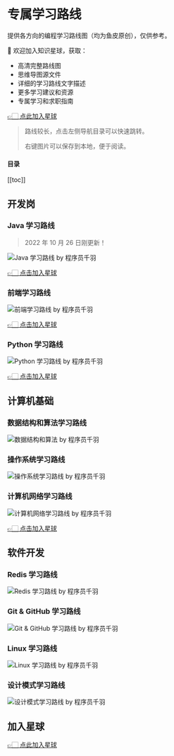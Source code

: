 # 专属学习路线

提供各方向的编程学习路线图（均为鱼皮原创），仅供参考。

💎 欢迎加入知识星球，获取：

- 高清完整路线图
- 思维导图源文件
- 详细的学习路线文字描述
- 更多学习建议和资源
- 专属学习和求职指南



[👉🏻 点此加入星球](https://yuyuanweb.feishu.cn/wiki/SDtMwjR1DituVpkz5MLc3fZLnzb)

> 路线较长，点击左侧导航目录可以快速跳转。
> 
> 右键图片可以保存到本地，便于阅读。



#### 目录

[[toc]]



## 开发岗

### Java 学习路线

> 2022 年 10 月 26 日刚更新！

![Java 学习路线 by 程序员千羽](https://www.codefather.cn/img/Java%20%E5%AD%A6%E4%B9%A0%E8%B7%AF%E7%BA%BF%20by%20%E7%A8%8B%E5%BA%8F%E5%91%98%E9%B1%BC%E7%9A%AE.png)

[👉🏻 点击加入星球](https://yuyuanweb.feishu.cn/wiki/SDtMwjR1DituVpkz5MLc3fZLnzb)



### 前端学习路线

![前端学习路线 by 程序员千羽](https://www.codefather.cn/img/%E5%89%8D%E7%AB%AF%E5%AD%A6%E4%B9%A0%E8%B7%AF%E7%BA%BF%20by%20%E7%A8%8B%E5%BA%8F%E5%91%98%E9%B1%BC%E7%9A%AE.png)



[👉🏻 点击加入星球](https://yuyuanweb.feishu.cn/wiki/SDtMwjR1DituVpkz5MLc3fZLnzb)



### Python 学习路线

![Python 学习路线 by 程序员千羽](https://www.codefather.cn/img/Python%20%E5%AD%A6%E4%B9%A0%E8%B7%AF%E7%BA%BF%20by%20%E7%A8%8B%E5%BA%8F%E5%91%98%E9%B1%BC%E7%9A%AE.png)



[👉🏻 点击加入星球](https://yuyuanweb.feishu.cn/wiki/SDtMwjR1DituVpkz5MLc3fZLnzb)



## 计算机基础

### 数据结构和算法学习路线

![数据结构和算法 by 程序员千羽](https://www.codefather.cn/img/%E6%95%B0%E6%8D%AE%E7%BB%93%E6%9E%84%E5%92%8C%E7%AE%97%E6%B3%95%20by%20%E7%A8%8B%E5%BA%8F%E5%91%98%E9%B1%BC%E7%9A%AE.png)



### 操作系统学习路线

![操作系统学习路线 by 程序员千羽](https://www.codefather.cn/img/%E6%93%8D%E4%BD%9C%E7%B3%BB%E7%BB%9F%E5%AD%A6%E4%B9%A0%E8%B7%AF%E7%BA%BF%20by%20%E7%A8%8B%E5%BA%8F%E5%91%98%E9%B1%BC%E7%9A%AE.png)



### 计算机网络学习路线

![计算机网络学习路线 by 程序员千羽](https://www.codefather.cn/img/%E8%AE%A1%E7%AE%97%E6%9C%BA%E7%BD%91%E7%BB%9C%E5%AD%A6%E4%B9%A0%E8%B7%AF%E7%BA%BF%20by%20%E7%A8%8B%E5%BA%8F%E5%91%98%E9%B1%BC%E7%9A%AE.png)



[👉🏻 点击加入星球](https://yuyuanweb.feishu.cn/wiki/SDtMwjR1DituVpkz5MLc3fZLnzb)



## 软件开发


### Redis 学习路线

![Redis 学习路线 by 程序员千羽](https://www.codefather.cn/img/Redis%20%E5%AD%A6%E4%B9%A0%E8%B7%AF%E7%BA%BF%20by%20%E7%A8%8B%E5%BA%8F%E5%91%98%E9%B1%BC%E7%9A%AE.png)



### Git & GitHub 学习路线

![Git & GitHub 学习路线 by 程序员千羽](https://www.codefather.cn/img/Git%20&%20GitHub%20%E5%AD%A6%E4%B9%A0%E8%B7%AF%E7%BA%BF%20by%20%E7%A8%8B%E5%BA%8F%E5%91%98%E9%B1%BC%E7%9A%AE.png)



### Linux 学习路线

![Linux 学习路线 by 程序员千羽](https://www.codefather.cn/img/Linux%20%E5%AD%A6%E4%B9%A0%E8%B7%AF%E7%BA%BF%20by%20%E7%A8%8B%E5%BA%8F%E5%91%98%E9%B1%BC%E7%9A%AE.png)



### 设计模式学习路线

![设计模式学习路线 by 程序员千羽](https://www.codefather.cn/img/%E8%AE%BE%E8%AE%A1%E6%A8%A1%E5%BC%8F%E5%AD%A6%E4%B9%A0%E8%B7%AF%E7%BA%BF%20by%20%E7%A8%8B%E5%BA%8F%E5%91%98%E9%B1%BC%E7%9A%AE.png)



## 加入星球

[👉🏻 点此加入星球](https://yuyuanweb.feishu.cn/wiki/SDtMwjR1DituVpkz5MLc3fZLnzb)
